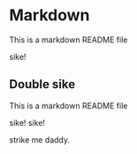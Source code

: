 # Markdown

This is a markdown README file

sike!

## Double sike

This is a markdown README file

sike!  sike!

strike me daddy.

